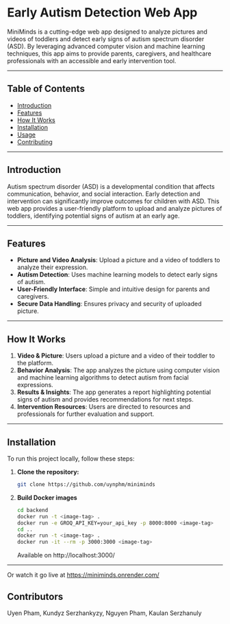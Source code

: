 # Early Autism Detection Web App

MiniMinds is a cutting-edge web app designed to analyze pictures and videos of toddlers and detect early signs of autism spectrum disorder (ASD). By leveraging advanced computer vision and machine learning techniques, this app aims to provide parents, caregivers, and healthcare professionals with an accessible and early intervention tool.

---

## Table of Contents
- [Introduction](#introduction)
- [Features](#features)
- [How It Works](#how-it-works)
- [Installation](#installation)
- [Usage](#usage)
- [Contributing](#contributing)

---

## Introduction
Autism spectrum disorder (ASD) is a developmental condition that affects communication, behavior, and social interaction. Early detection and intervention can significantly improve outcomes for children with ASD. This web app provides a user-friendly platform to upload and analyze pictures of toddlers, identifying potential signs of autism at an early age.

---

## Features
- **Picture and Video Analysis**: Upload a picture and a video of toddlers to analyze their expression.
- **Autism Detection**: Uses machine learning models to detect early signs of autism.
- **User-Friendly Interface**: Simple and intuitive design for parents and caregivers.
- **Secure Data Handling**: Ensures privacy and security of uploaded picture.

---

## How It Works
1. **Video & Picture**: Users upload a picture and a video of their toddler to the platform.
2. **Behavior Analysis**: The app analyzes the picture using computer vision and machine learning algorithms to detect autism from facial expressions.
3. **Results & Insights**: The app generates a report highlighting potential signs of autism and provides recommendations for next steps.
4. **Intervention Resources**: Users are directed to resources and professionals for further evaluation and support.

---

## Installation
To run this project locally, follow these steps:

1. **Clone the repository:**
   ```bash
   git clone https://github.com/uynphm/miniminds
   ```

2. **Build Docker images**
   ```bash
   cd backend
   docker run -t <image-tag> .
   docker run -e GROQ_API_KEY=your_api_key -p 8000:8000 <image-tag>
   cd ..
   docker run -t <image-tag> .
   docker run -it --rm -p 3000:3000 <image-tag>
   ```
   Available on http://localhost:3000/
---

Or watch it go live at https://miniminds.onrender.com/

## Contributors
Uyen Pham, Kundyz Serzhankyzy, Nguyen Pham, Kaulan Serzhanuly

